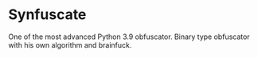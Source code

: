 # Synfuscate
One of the most advanced Python 3.9 obfuscator. Binary type obfuscator with his own algorithm and brainfuck.
